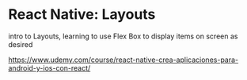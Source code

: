# React Native: Layouts

intro to Layouts, learning to use Flex Box to display items on screen as desired

https://www.udemy.com/course/react-native-crea-aplicaciones-para-android-y-ios-con-react/

